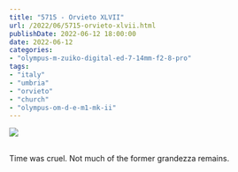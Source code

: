 ```yaml
---
title: "5715 - Orvieto XLVII"
url: /2022/06/5715-orvieto-xlvii.html
publishDate: 2022-06-12 18:00:00
date: 2022-06-12
categories:
- "olympus-m-zuiko-digital-ed-7-14mm-f2-8-pro"
tags:
- "italy"
- "umbria"
- "orvieto"
- "church"
- "olympus-om-d-e-m1-mk-ii"
---
```

<div class="container">
<div class="center"><a target="_blank" href="https://d25zfm9zpd7gm5.cloudfront.net/1200x1200/2019/20190905_144520_lr.jpg"><img class="webfeedsFeaturedVisual" src="https://d25zfm9zpd7gm5.cloudfront.net/0600x0600/2019/20190905_144520_lr.jpg" /></a></div>
</div>
<br />

Time was cruel. Not much of the former grandezza remains.
